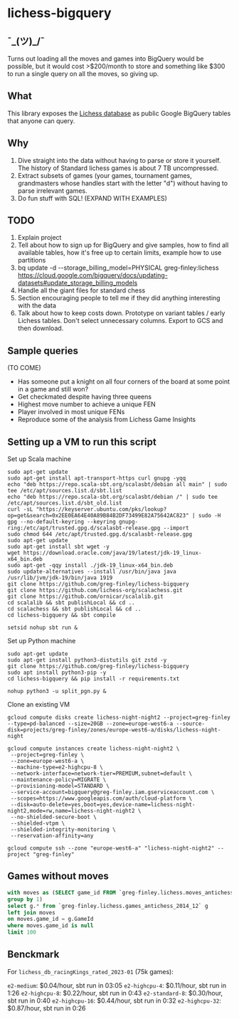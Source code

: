 # lichess-bigquery

## ¯\_(ツ)_/¯

Turns out loading all the moves and games into BigQuery would be possible, but it would cost >$200/month to store and something like $300 to run a single query on all the moves, so giving up.

## What

This library exposes the [Lichess database](https://database.lichess.org/) as public Google BigQuery tables that anyone can query.

## Why

1. Dive straight into the data without having to parse or store it yourself. The history of Standard lichess games is about 7 TB uncompressed.
2. Extract subsets of games (your games, tournament games, grandmasters whose handles start with the letter "d") without having to parse irrelevant games.
3. Do fun stuff with SQL! (EXPAND WITH EXAMPLES)

## TODO

1. Explain project
2. Tell about how to sign up for BigQuery and give samples, how to find all available tables, how it's free up to certain limits, example how to use partitions
3. bq update -d --storage_billing_model=PHYSICAL greg-finley:lichess https://cloud.google.com/bigquery/docs/updating-datasets#update_storage_billing_models
4. Handle all the giant files for standard chess
5. Section encouraging people to tell me if they did anything interesting with the data
6. Talk about how to keep costs down. Prototype on variant tables / early Lichess tables. Don't select unnecessary columns. Export to GCS and then download.

## Sample queries

(TO COME)

- Has someone put a knight on all four corners of the board at some point in a game and still won?
- Get checkmated despite having three queens
- Highest move number to achieve a unique FEN
- Player involved in most unique FENs
- Reproduce some of the analysis from Lichess Game Insights

## Setting up a VM to run this script

Set up Scala machine

```
sudo apt-get update
sudo apt-get install apt-transport-https curl gnupg -yqq
echo "deb https://repo.scala-sbt.org/scalasbt/debian all main" | sudo tee /etc/apt/sources.list.d/sbt.list
echo "deb https://repo.scala-sbt.org/scalasbt/debian /" | sudo tee /etc/apt/sources.list.d/sbt_old.list
curl -sL "https://keyserver.ubuntu.com/pks/lookup?op=get&search=0x2EE0EA64E40A89B84B2DF73499E82A75642AC823" | sudo -H gpg --no-default-keyring --keyring gnupg-ring:/etc/apt/trusted.gpg.d/scalasbt-release.gpg --import
sudo chmod 644 /etc/apt/trusted.gpg.d/scalasbt-release.gpg
sudo apt-get update
sudo apt-get install sbt wget -y
wget https://download.oracle.com/java/19/latest/jdk-19_linux-x64_bin.deb
sudo apt-get -qqy install ./jdk-19_linux-x64_bin.deb
sudo update-alternatives --install /usr/bin/java java /usr/lib/jvm/jdk-19/bin/java 1919
git clone https://github.com/greg-finley/lichess-bigquery
git clone https://github.com/lichess-org/scalachess.git
git clone https://github.com/ornicar/scalalib.git
cd scalalib && sbt publishLocal && cd ..
cd scalachess && sbt publishLocal && cd ..
cd lichess-bigquery && sbt compile
```

`setsid nohup sbt run &`

Set up Python machine

```
sudo apt-get update
sudo apt-get install python3-distutils git zstd -y
git clone https://github.com/greg-finley/lichess-bigquery
sudo apt install python3-pip -y
cd lichess-bigquery && pip install -r requirements.txt
```

`nohup python3 -u split_pgn.py &`

Clone an existing VM

```
gcloud compute disks create lichess-night-night2 --project=greg-finley --type=pd-balanced --size=20GB --zone=europe-west6-a --source-disk=projects/greg-finley/zones/europe-west6-a/disks/lichess-night-night

gcloud compute instances create lichess-night-night2 \
 --project=greg-finley \
 --zone=europe-west6-a \
 --machine-type=e2-highcpu-8 \
 --network-interface=network-tier=PREMIUM,subnet=default \
 --maintenance-policy=MIGRATE \
 --provisioning-model=STANDARD \
 --service-account=bigquery@greg-finley.iam.gserviceaccount.com \
 --scopes=https://www.googleapis.com/auth/cloud-platform \
 --disk=auto-delete=yes,boot=yes,device-name=lichess-night-night2,mode=rw,name=lichess-night-night2 \
 --no-shielded-secure-boot \
 --shielded-vtpm \
 --shielded-integrity-monitoring \
 --reservation-affinity=any

gcloud compute ssh --zone "europe-west6-a" "lichess-night-night2" --project "greg-finley"
```

## Games without moves

```sql
with moves as (SELECT game_id FROM `greg-finley.lichess.moves_antichess_2014_12`
group by 1)
select g.* from `greg-finley.lichess.games_antichess_2014_12` g
left join moves
on moves.game_id = g.GameId
where moves.game_id is null
limit 100
```

## Benckmark

For `lichess_db_racingKings_rated_2023-01` (75k games):

`e2-medium`: $0.04/hour, sbt run in 03:05
`e2-highcpu-4`: $0.11/hour, sbt run in 1:26
`e2-highcpu-8`: $0.22/hour, sbt run in 0:43
`e2-standard-8`: $0.30/hour, sbt run in 0:40
`e2-highcpu-16`: $0.44/hour, sbt run in 0:32
`e2-highcpu-32`: $0.87/hour, sbt run in 0:26
